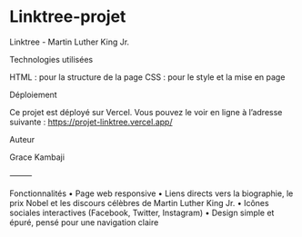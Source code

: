 # Linktree-projet
Linktree - Martin Luther King Jr.

Technologies utilisées

HTML : pour la structure de la page CSS : pour le style et la mise en page

Déploiement

Ce projet est déployé sur Vercel. Vous pouvez le voir en ligne à l’adresse suivante : https://projet-linktree.vercel.app/

Auteur

Grace Kambaji 

⸻

Fonctionnalités • Page web responsive • Liens directs vers la biographie, le prix Nobel et les discours célèbres de Martin Luther King Jr. • Icônes sociales interactives (Facebook, Twitter, Instagram) • Design simple et épuré, pensé pour une navigation claire
